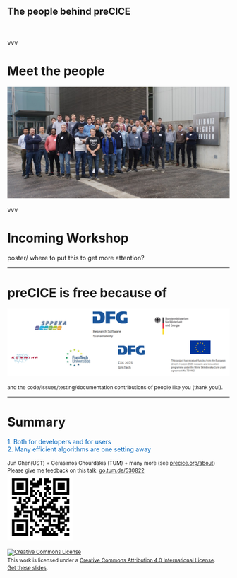## The people behind preCICE

<img data-src="images/intro/precice-devs.png" style="border:none; box-shadow:none; max-height:500px;">

vvv

# Meet the people

![](images/closing/precice2023-group.jpg)

vvv

# Incoming Workshop

poster/ where to put this to get more attention?


---

# preCICE is free because of

<img src="images/closing/funding.png" style="max-height:400px;"/>

<small>and the code/issues/testing/documentation contributions of people like you (thank you!).</small>

---

# Summary

<div style="color:#0065BD; margin-top:10pt; margin-bottom:10pt;">
  1. Both for developers and for users<br/>
  2. Many efficient algorithms are one setting away
</div>

<div>
  <small>Jun Chen(UST) + Gerasimos Chourdakis (TUM) + many more (see <a href="https://www.precice.org/about/">precice.org/about</a>)</small>  
  <small>Please give me feedback on this talk: <a href="http://go.tum.de/530822">go.tum.de/530822</a><br/>
  <img src="images/closing/QRCode.png" style="max-height:150px;"/></small>
  
  <small><a rel="license" href="http://creativecommons.org/licenses/by/4.0/"><img alt="Creative Commons License" style="border-width:0" src="https://i.creativecommons.org/l/by/4.0/88x31.png" /></a><br />This work is licensed under a <a rel="license" href="http://creativecommons.org/licenses/by/4.0/">Creative Commons Attribution 4.0 International License</a>.<br/> <a href="http://go.tum.de/530822">Get these slides</a>.</small>
</div>
